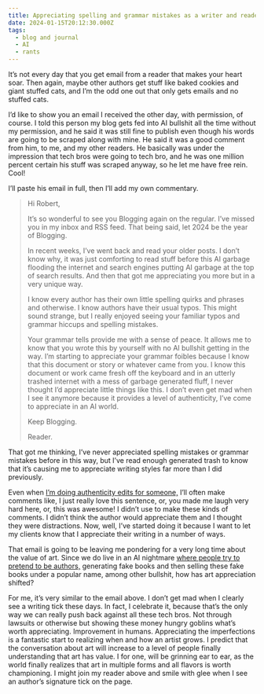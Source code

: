 ```yaml
---
title: Appreciating spelling and grammar mistakes as a writer and reader.
date: 2024-01-15T20:12:30.000Z
tags:
  - blog and journal
  - AI
  - rants
---
```


It’s not every day that you get email from a reader that makes your heart soar. Then again, maybe other authors get stuff like baked cookies and giant stuffed cats, and I’m the odd one out that only gets emails and no stuffed cats.

I’d like to show you an email I received the other day, with permission, of course. I told this person my blog gets fed into AI bullshit all the time without my permission, and he said it was still fine to publish even though his words are going to be scraped along with mine. He said it was a good comment from him, to me, and my other readers. He basically was under the impression that tech bros were going to tech bro, and he was one million percent certain his stuff was scraped anyway, so he let me have free rein. Cool!

I’ll paste his email in full, then I’ll add my own commentary.

> Hi Robert,
>
> It’s so wonderful to see you Blogging again on the regular. I’ve missed you in my inbox and RSS feed. That being said, let 2024 be the year of Blogging.
>
> In recent weeks, I’ve went back and read your older posts. I don’t know why, it was just comforting to read stuff before this AI garbage flooding the internet and search engines putting AI garbage at the top of search results. And then that got me appreciating you more but in a very unique way.
>
> I know every author has their own little spelling quirks and phrases and otherwise. I know authors have their usual typos. This might sound strange, but I really enjoyed seeing your familiar typos and grammar hiccups and spelling mistakes.
>
> Your grammar tells provide me with a sense of peace. It allows me to know that you wrote this by yourself with no AI bullshit getting in the way. I’m starting to appreciate your grammar foibles because I know that this document or story or whatever came from you. I know this document or work came fresh off the keyboard and in an utterly trashed internet with a mess of garbage generated fluff, I never thought I’d appreciate little things like this. I don’t even get mad when I see it anymore because it provides a level of authenticity, I’ve come to appreciate in an AI world.
>
> Keep Blogging.
>
> Reader.

That got me thinking, I’ve never appreciated spelling mistakes or grammar mistakes before in this way, but I’ve read enough generated trash to know that it’s causing me to appreciate writing styles far more than I did previously.

Even when [I’m doing authenticity edits for someone,](/reading) I’ll often make comments like, I just really love this sentence, or, you made me laugh very hard here, or, this was awesome! I didn’t use to make these kinds of comments. I didn’t think the author would appreciate them and I thought they were distractions. Now, well, I’ve started doing it because I want to let my clients know that I appreciate their writing in a number of ways.

That email is going to be leaving me pondering for a very long time about the value of art. Since we do live in an AI nightmare [where people try to pretend to be authors,](https://janefriedman.com/i-would-rather-see-my-books-pirated/) generating fake books and then selling these fake books under a popular name, among other bullshit, how has art appreciation shifted?

For me, it’s very similar to the email above. I don’t get mad when I clearly see a writing tick these days. In fact, I celebrate it, because that’s the only way we can really push back against all these tech bros. Not through lawsuits or otherwise but showing these money hungry goblins what’s worth appreciating. Improvement in humans. Appreciating the imperfections is a fantastic start to realizing when and how an artist grows. I predict that the conversation about art will increase to a level of people finally understanding that art has value. I for one, will be grinning ear to ear, as the world finally realizes that art in multiple forms and all flavors is worth championing. I might join my reader above and smile with glee when I see an author’s signature tick on the page.
